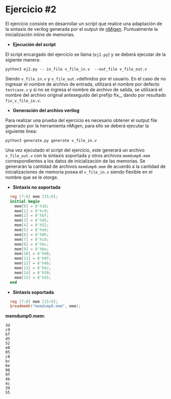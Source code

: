 # Ejercicio #2

El ejercicio consiste en desarrollar un script que realice una adaptación de la sintaxis de verilog generada
por el output de [nMigen](https://nmigen.info/nmigen/latest/). Puntualmente la inicialización inline de memorias. 




* **Ejecución del script**

El script encargado del ejercicio se llama (`ej2.py`) y se deberá ejecutar de la sigiente manera: 

```
python3 ej2.py -- in_file v_file_in.v  --out_file v_file_out.v 
```

Siendo `v_file_in.v` y `v_file_out.v`definidos por el usuario. En el caso de no ingresar el nombre de archivo de entrada, utilizará el nombre por defecto `testcase.v` y si no se ingresa el nombre de archivo de salida, se utilizará el nombre del archivo original anteseguido del prefijo fix_, dando por resultado `fix_v_file_in.v`.




* **Generación del archivo verilog**


Para realizar una prueba del ejercicio es necesario obtener el output file generado por la herramienta nMigen, para 
ello se deberá ejecutar la siguiente linea:

```
python3 generate.py generate v_file_in.v
```

Una vez ejecutado el script del ejercicio, este generará un archivo `v_file_out.v` con la sintaxis soportada y otros archivos `memdump0.mem` correspondientes a los datos de inicialización de las memorias. Se generarán la cantidad de archivos `memdump0.mem` de acuerdo a la cantidad de inicializaciones de memoria posea el `v_file_in.v` siendo flexible en el nombre que se le otorge. 



* **Sintaxis no soportada**
```verilog
  reg [7:0] mem [15:0];
  initial begin
    mem[0] = 8'h3d;
    mem[1] = 8'hc9;
    mem[2] = 8'hbf;
    mem[3] = 8'hd5;
    mem[4] = 8'h52;
    mem[5] = 8'he0;
    mem[6] = 8'h05;
    mem[7] = 8'hc8;
    mem[8] = 8'hbc;
    mem[9] = 8'h6e;
    mem[10] = 8'h98;
    mem[11] = 8'h9f;
    mem[12] = 8'h4b;
    mem[13] = 8'h4c;
    mem[14] = 8'h39;
    mem[15] = 8'h55;
  end
```



* **Sintaxis soportada**
```verilog
  reg [7:0] mem [15:0];
  $readmemh("memdump0.mem", mem);
```
**memdump0.mem**:
```
3d
c9
bf
d5
52
e0
05
c8
bc
6e
98
9f
4b
4c
39
55
```




